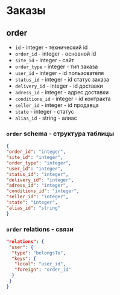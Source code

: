 # Заказы
## order
- `id` - integer - технический id
- `order_id` - integer - основной id
- `site_id` - integer - сайт
- `order_type` - integer - тип заказа
- `user_id` - integer - id пользователя
- `status_id` - integer - id статус заказа
- `delivery_id` - integer - id доставки
- `adress_id` - integer - адрес доставки
- `conditions_id` - integer - id контракта
- `seller_id` - integer - id продавца
- `state` - integer - статус
- `alias_id` - string - алиас
### `order` schema - структура таблицы
```json
{
"order_id": "integer",
"site_id": "integer",
"order_type": "integer",
"user_id": "integer",
"status_id": "integer",
"delivery_id": "integer",
"adress_id": "integer",
"conditions_id": "integer",
"seller_id": "integer",
"state": "integer",
"alias_id": "string"
}
```
### `order` relations - связи
```json
"relations": {
 "user": {
  "type": "belongsTo",
  "keys": {
   "local": "user_id",
   "foreign": "order_id"
  }
 }
}
```
